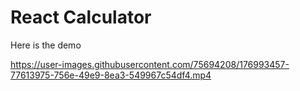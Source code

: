 # React Calculator

Here is the demo

https://user-images.githubusercontent.com/75694208/176993457-77613975-756e-49e9-8ea3-549967c54df4.mp4

